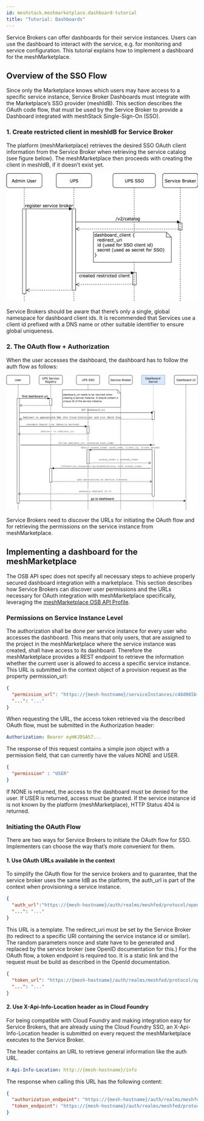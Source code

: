 ```yaml
---
id: meshstack.meshmarketplace.dashboard-tutorial
title: "Tutorial: Dashboards"
---
```


Service Brokers can offer dashboards for their service instances. Users can use the dashboard to interact with the service, e.g. for monitoring and service configuration. This tutorial explains how to implement a dashboard for the meshMarketplace.

## Overview of the SSO Flow

Since only the Marketplace knows which users may have access to a specific service instance, Service Broker Dashboards must integrate with the Marketplace’s SSO provider (meshIdB). This section describes the OAuth code flow, that must be used by the Service Broker to provide a Dashboard integrated with meshStack Single-Sign-On (SSO).

### 1. Create restricted client in meshIdB for Service Broker

The platform (meshMarketplace) retrieves the desired SSO OAuth client information from the Service Broker when retrieving the service catalog (see figure below). The meshMarketplace then proceeds with creating the client in meshIdB, if it doesn’t exist yet.

![OSB Marketplace integration](assets/osb-dashboard-1.png)

Service Brokers should be aware that there’s only a single, global namespace for dashboard client ids. It is recommended that Services use a client id  prefixed with a DNS name or other suitable identifier to ensure global uniqueness.

### 2. The OAuth flow + Authorization

When the user accesses the dashboard, the dashboard has to follow the auth flow as follows:

![OSB Marketplace integration](assets/osb-dashboard-2.png)

Service Brokers need to discover the URLs for initiating the OAuth flow and for retrieving the permissions on the service instance from meshMarketplace.

## Implementing a dashboard for the meshMarketplace

The OSB API spec does not specify all necessary steps to achieve properly secured dashboard integration with a marketplace. This section describes how Service Brokers can discover user permissions and the URLs necessary for OAuth integration with meshMarketplace specifically, leveraging the [meshMarketplace OSB API Profile](./meshstack.meshmarketplace.profile.md).

### Permissions on Service Instance Level

The authorization shall be done per service instance for every user who accesses the dashboard. This means that only users, that are assigned to the project in the meshMarketplace where the service instance was created, shall have access to its dashboard. Therefore the meshMarketplace provides a REST endpoint to retrieve the information whether the current user is allowed to access a specific service instance. This URL is submitted in the context object of a provision request as the property permission_url:

```json
{
  "permission_url": "https://{mesh-hostname}/serviceInstances/c48d065b-a123-4a1e-8021-2965928d022d/permissions",
  "...": "..."
}
```

When requesting the URL, the access token retrieved via the described OAuth flow, must be submitted in the Authorization header:

```yml
Authorization: Bearer eyHKJDSA57...
```

The response of this request contains a simple json object with a permission field, that can currently have the values NONE and USER.

```json
{
  "permission" : "USER"
}
```

If NONE is returned, the access to the dashboard must be denied for the user. If USER is returned, access must be granted. If the service instance id is not known by the platform (meshMarketplace), HTTP Status 404 is returned.

### Initiating the OAuth Flow

There are two ways for Service Brokers to initiate the OAuth flow for SSO. Implementers can choose the way that’s more convenient for them.

#### 1. Use OAuth URLs available in the context

To simplify the OAuth flow for the service brokers and to guarantee, that the service broker uses the same IdB as the platform, the auth_url is part of the context when provisioning a service instance.

```json
{
  "auth_url":"https://{mesh-hostname}/auth/realms/meshfed/protocol/openid-connect/auth?client_id=my-service-client-id&response_type=code&redirect_uri={redirect_uri}&nonce={nonce}&state={state}",
  "...": "..."
}
```

This URL is a template. The redirect_uri must be set by the Service Broker (to redirect to a specific URI containing the service instance id or similar). The random parameters nonce and state have to be generated and replaced by the service broker (see OpenID documentation for this.)
For the OAuth flow, a token endpoint is required too. It is a static link and the request must be build as described in the OpenId documentation.

```json
{
  "token_url": "https://{mesh-hostname}/auth/realms/meshfed/protocol/openid-connect/token",
  "...": "..."
}
```

#### 2. Use X-Api-Info-Location header as in Cloud Foundry

For being compatible with Cloud Foundry and making integration easy for Service Brokers, that are already using the Cloud Foundry SSO, an X-Api-Info-Location header is submitted on every request the meshMarketplace executes to the Service Broker.

The header contains an URL to retrieve general information like the auth URL.

```yml
X-Api-Info-Location: http://{mesh-hostname}/info
```

The response when calling this URL has the following content:

```json
{
  "authorization_endpoint": "https://{mesh-hostname}/auth/realms/meshfed/protocol/openid-connect/auth",
  "token_endpoint": "https://{mesh-hostname}/auth/realms/meshfed/protocol/openid-connect/token"
}
```
